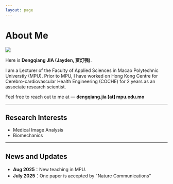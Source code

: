 ```yaml
---
layout: page
---
```


# About Me


 <img src="https://jdq818.github.io/dengqiangjia.jpg" class="floatpic">

Here is **Dengqiang JIA (Jayden, 贾灯强)**.<br>

I am a Lecturer of the Faculty of Applied Sciences in Macao Polytechnic Universtiy (MPU).
Prior to MPU, I have worked on Hong Kong Centre for Cerebro-cardiovascular Health Engineering (COCHE) for 2 years as an associate research scientist. 

Feel free to reach out to me at — **dengqiang.jia [at] mpu.edu.mo**

---

## Research Interests

- Medical Image Analysis
- Biomechanics

---

## News and Updates

- **Aug 2025**：New teaching in MPU.
- **July 2025**：One paper is accepted by "Nature Communications"
<br>
